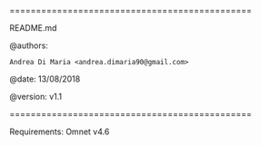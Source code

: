 ==============================================

 README.md

 @authors:
 
	Andrea Di Maria <andrea.dimaria90@gmail.com>
	         
 @date: 13/08/2018
	 
 @version: v1.1

==============================================

Requirements: Omnet v4.6
